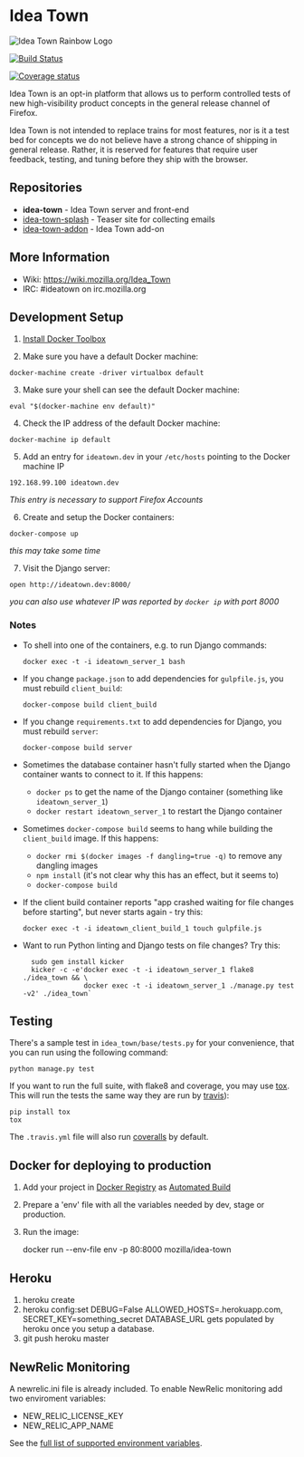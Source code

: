 Idea Town
==========

![Idea Town Rainbow Logo](https://wiki.mozilla.org/images/thumb/7/7a/IdeaTownSticker.png/400px-IdeaTownSticker.png)

[![Build Status](https://img.shields.io/travis/mozilla/idea-town/master.svg)](https://travis-ci.org/mozilla/idea-town)

[![Coverage status](https://img.shields.io/coveralls/mozilla/idea-town/master.svg)](https://coveralls.io/r/mozilla/idea-town)

Idea Town is an opt-in platform that allows us to perform controlled tests of new high-visibility product concepts in the general release channel of Firefox.

Idea Town is not intended to replace trains for most features, nor is it a test bed for concepts we do not believe have a strong chance of shipping in general release. Rather, it is reserved for features that require user feedback, testing, and tuning before they ship with the browser.

## Repositories

* **idea-town** - Idea Town server and front-end
* [idea-town-splash](https://github.com/mozilla/idea-town-splash/) - Teaser site for collecting emails
* [idea-town-addon](https://github.com/mozilla/idea-town-addon/) - Idea Town add-on

## More Information

- Wiki: <https://wiki.mozilla.org/Idea_Town>
- IRC: #ideatown on irc.mozilla.org

## Development Setup

1. [Install Docker Toolbox](http://docs.docker.com/mac/started/)

2. Make sure you have a default Docker machine:

  `docker-machine create -driver virtualbox default`

3. Make sure your shell can see the default Docker machine:

  `eval "$(docker-machine env default)"`

4. Check the IP address of the default Docker machine:

  `docker-machine ip default`

5. Add an entry for `ideatown.dev` in your `/etc/hosts` pointing to the Docker machine IP

  `192.168.99.100 ideatown.dev`

  *This entry is necessary to support Firefox Accounts*

6. Create and setup the Docker containers:

  `docker-compose up`

  *this may take some time*

7. Visit the Django server:

  `open http://ideatown.dev:8000/`

  *you can also use whatever IP was reported by `docker ip` with port 8000*

### Notes

* To shell into one of the containers, e.g. to run Django commands:

  `docker exec -t -i ideatown_server_1 bash`

* If you change `package.json` to add dependencies for `gulpfile.js`, you must rebuild `client_build`:

  `docker-compose build client_build`

* If you change `requirements.txt` to add dependencies for Django, you must rebuild `server`:

  `docker-compose build server`

* Sometimes the database container hasn't fully started when the Django container wants to connect to it. If this happens:

  * `docker ps` to get the name of the Django container (something like `ideatown_server_1`)
  * `docker restart ideatown_server_1` to restart the Django container

* Sometimes `docker-compose build` seems to hang while building the `client_build` image. If this happens:

  * `docker rmi $(docker images -f dangling=true -q)` to remove any dangling images
  * `npm install` (it's not clear why this has an effect, but it seems to)
  * `docker-compose build`

[dc-bug]: https://github.com/docker/compose/issues/374

* If the client build container reports "app crashed waiting for file
  changes before starting", but never starts again - try this:

  `docker exec -t -i ideatown_client_build_1 touch gulpfile.js`

* Want to run Python linting and Django tests on file changes? Try this:
  ```
    sudo gem install kicker
    kicker -c -e'docker exec -t -i ideatown_server_1 flake8 ./idea_town && \
                 docker exec -t -i ideatown_server_1 ./manage.py test -v2' ./idea_town`
  ```

Testing
-------------

There's a sample test in `idea_town/base/tests.py` for your convenience, that
you can run using the following command:

    python manage.py test

If you want to run the full suite, with flake8 and coverage, you may use
[tox](https://testrun.org/tox/latest/). This will run the tests the same way
they are run by [travis](https://travis-ci.org)):

    pip install tox
    tox

The `.travis.yml` file will also run [coveralls](https://coveralls.io) by
default.

Docker for deploying to production
-----------------------------------

1. Add your project in [Docker Registry](https://registry.hub.docker.com/) as [Automated Build](http://docs.docker.com/docker-hub/builds/)
2. Prepare a 'env' file with all the variables needed by dev, stage or production.
3. Run the image:

    docker run --env-file env -p 80:8000 mozilla/idea-town

Heroku
------
1. heroku create
2. heroku config:set DEBUG=False ALLOWED_HOSTS=<foobar>.herokuapp.com, SECRET_KEY=something_secret
   DATABASE_URL gets populated by heroku once you setup a database.
3. git push heroku master

NewRelic Monitoring
-------------------

A newrelic.ini file is already included. To enable NewRelic monitoring
add two enviroment variables:

 - NEW_RELIC_LICENSE_KEY
 - NEW_RELIC_APP_NAME

See the [full list of supported environment variables](https://docs.newrelic.com/docs/agents/python-agent/installation-configuration/python-agent-configuration#environment-variables).
